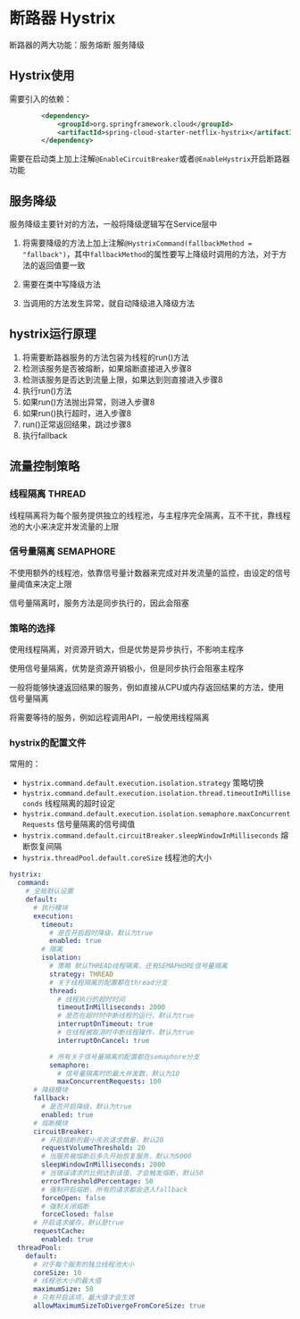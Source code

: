 # 断路器 Hystrix

断路器的两大功能：服务熔断 服务降级

## Hystrix使用

需要引入的依赖：

```xml
        <dependency>
            <groupId>org.springframework.cloud</groupId>
            <artifactId>spring-cloud-starter-netflix-hystrix</artifactId>
        </dependency>
```

需要在启动类上加上注解`@EnableCircuitBreaker`或者`@EnableHystrix`开启断路器功能

## 服务降级

服务降级主要针对的方法，一般将降级逻辑写在Service层中

1. 将需要降级的方法上加上注解`@HystrixCommand(fallbackMethod = "fallback")`，其中`fallbackMethod`的属性要写上降级时调用的方法，对于方法的返回值要一致

2. 需要在类中写降级方法

3. 当调用的方法发生异常，就自动降级进入降级方法

## hystrix运行原理

1. 将需要断路器服务的方法包装为线程的run()方法
2. 检测该服务是否被熔断，如果熔断直接进入步骤8
3. 检测该服务是否达到流量上限，如果达到则直接进入步骤8
4. 执行run()方法
5. 如果run()方法抛出异常，则进入步骤8
6. 如果run()执行超时，进入步骤8
7. run()正常返回结果，跳过步骤8
8. 执行fallback

## 流量控制策略

### 线程隔离 THREAD

线程隔离将为每个服务提供独立的线程池，与主程序完全隔离，互不干扰，靠线程池的大小来决定并发流量的上限

### 信号量隔离 SEMAPHORE

不使用额外的线程池，依靠信号量计数器来完成对并发流量的监控，由设定的信号量阈值来决定上限

信号量隔离时，服务方法是同步执行的，因此会阻塞

### 策略的选择

使用线程隔离，对资源开销大，但是优势是异步执行，不影响主程序

使用信号量隔离，优势是资源开销极小，但是同步执行会阻塞主程序

一般将能够快速返回结果的服务，例如直接从CPU或内存返回结果的方法，使用信号量隔离

将需要等待的服务，例如远程调用API，一般使用线程隔离


### hystrix的配置文件

常用的：
- `hystrix.command.default.execution.isolation.strategy` 策略切换
- `hystrix.command.default.execution.isolation.thread.timeoutInMilliseconds` 线程隔离的超时设定
- `hystrix.command.default.execution.isolation.semaphore.maxConcurrentRequests` 信号量隔离的信号阈值
- `hystrix.command.default.circuitBreaker.sleepWindowInMilliseconds` 熔断恢复间隔
- `hystrix.threadPool.default.coreSize` 线程池的大小

```yaml
hystrix:
  command:
    # 全局默认设置
    default:
      # 执行模块
      execution:
        timeout:
          # 是否开启超时降级，默认为true
          enabled: true
        # 隔离
        isolation:
          # 策略 默认THREAD线程隔离，还有SEMAPHORE信号量隔离
          strategy: THREAD
          # 关于线程隔离的配置都在thread分支
          thread:
            # 线程执行的超时时间
            timeoutInMilliseconds: 2000
            # 是否在超时时中断线程的运行，默认为true
            interruptOnTimeout: true
            # 在线程被取消时中断线程操作，默认为true
            interruptOnCancel: true

          # 所有关于信号量隔离的配置都在semaphore分支
          semaphore:
            # 信号量隔离时的最大并发数，默认为10
            maxConcurrentRequests: 100
      # 降级模块
      fallback:
        # 是否开启降级，默认为true
        enabled: true
      # 熔断模块
      circuitBreaker:
        # 开启熔断的最小失败请求数量，默认20
        requestVolumeThreshold: 20
        # 当服务被熔断后多久开始恢复服务，默认为5000
        sleepWindowInMilliseconds: 2000
        # 当错误请求的比例达到该值，才会触发熔断，默认50
        errorThresholdPercentage: 50
        # 强制开启熔断，所有的请求都会进入fallback
        forceOpen: false
        # 强制关闭熔断
        forceClosed: false
      # 开启请求缓存，默认是true
      requestCache:
        enabled: true
  threadPool:
    default:
      # 对于每个服务的独立线程池大小
      coreSize: 10
      # 线程池大小的最大值
      maximumSize: 50
      # 只有开启该项，最大值才会生效
      allowMaximumSizeToDivergeFromCoreSize: true

```